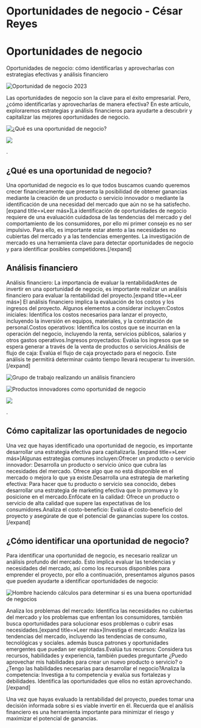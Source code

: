 # Oportunidades de negocio - César Reyes
# Oportunidades de negocio
Oportunidades de negocio: cómo identificarlas y aprovecharlas con estrategias efectivas y análisis financiero
![Oportunidad de negocio 2023](https://cesarreyesjaramillo.com/wp-content/uploads/2023/04/Oportunidad-de-negocio-2023.jpg)
Las oportunidades de negocio son la clave para el éxito empresarial. Pero, ¿cómo identificarlas y aprovecharlas de manera efectiva? En este artículo, exploraremos estrategias y análisis financieros para ayudarte a descubrir y capitalizar las mejores oportunidades de negocio.
![¿Qué es una oportunidad de negocio?](https://cesarreyesjaramillo.com/wp-content/uploads/2023/04/Sin-titulo-560-×-856-px.jpg)
![](https://cesarreyesjaramillo.com/wp-content/uploads/2023/01/frame-about-nikicivi-3.png)
.
## ¿Qué es una oportunidad de negocio?
Una oportunidad de negocio es lo que todos buscamos cuando queremos crecer financieramente que presenta la posibilidad de obtener ganancias mediante la creación de un producto o servicio innovador o mediante la identificación de una necesidad del mercado que aún no se ha satisfecho.[expand title=»Leer más»]La identificación de oportunidades de negocio requiere de una evaluación cuidadosa de las tendencias del mercado y del comportamiento de los consumidores, por ello mi primer consejo es no ser impulsivo. Para ello, es importante estar atento a las necesidades no cubiertas del mercado y a las tendencias emergentes. La investigación de mercado es una herramienta clave para detectar oportunidades de negocio y para identificar posibles competidores.[/expand]
## Análisis financiero
Análisis financiero: La importancia de evaluar la rentabilidadAntes de invertir en una oportunidad de negocio, es importante realizar un análisis financiero para evaluar la rentabilidad del proyecto.[expand title=»Leer más»] El análisis financiero implica la evaluación de los costos y los ingresos del proyecto. Algunos elementos a considerar incluyen:Costos iniciales: Identifica los costos necesarios para lanzar el proyecto, incluyendo la inversión en equipos, materiales, y la contratación de personal.Costos operativos: Identifica los costos que se incurran en la operación del negocio, incluyendo la renta, servicios públicos, salarios y otros gastos operativos.Ingresos proyectados: Evalúa los ingresos que se espera generar a través de la venta de productos o servicios.Análisis de flujo de caja: Evalúa el flujo de caja proyectado para el negocio. Este análisis te permitirá determinar cuánto tiempo llevará recuperar tu inversión.[/expand]
![Grupo de trabajo realizando un análisis financiero](https://cesarreyesjaramillo.com/wp-content/uploads/2023/04/Analisis-financiero.jpg)
![Productos innovadores como oportunidad de negocio](https://cesarreyesjaramillo.com/wp-content/uploads/2023/04/Productos-Innovadores.jpg)
![](https://cesarreyesjaramillo.com/wp-content/uploads/2023/01/frame-about-nikicivi-3.png)
.
## Cómo capitalizar las oportunidades de negocio
Una vez que hayas identificado una oportunidad de negocio, es importante desarrollar una estrategia efectiva para capitalizarla. [expand title=»Leer más»]Algunas estrategias comunes incluyen:Ofrecer un producto o servicio innovador: Desarrolla un producto o servicio único que cubra las necesidades del mercado. Ofrece algo que no está disponible en el mercado o mejora lo que ya existe.Desarrolla una estrategia de marketing efectiva: Para hacer que tu producto o servicio sea conocido, debes desarrollar una estrategia de marketing efectiva que lo promueva y lo posicione en el mercado.Enfócate en la calidad: Ofrece un producto o servicio de alta calidad que supere las expectativas de los consumidores.Analiza el costo-beneficio: Evalúa el costo-beneficio del proyecto y asegúrate de que el potencial de ganancias supere los costos.[/expand]
## ¿Cómo identificar una oportunidad de negocio?
Para identificar una oportunidad de negocio, es necesario realizar un análisis profundo del mercado. Esto implica evaluar las tendencias y necesidades del mercado, así como los recursos disponibles para emprender el proyecto, por ello a continuación, presentamos algunos pasos que pueden ayudarte a identificar oportunidades de negocio:
![Hombre haciendo cálculos para determinar si es una buena oportunidad de negocios](https://cesarreyesjaramillo.com/wp-content/uploads/2023/04/Sin-titulo-560-×-856-px-1.jpg)
Analiza los problemas del mercado: Identifica las necesidades no cubiertas del mercado y los problemas que enfrentan los consumidores, también busca oportunidades para solucionar esos problemas o cubrir esas necesidades.[expand title=»Leer más»]Investiga el mercado: Analiza las tendencias del mercado, incluyendo las tendencias de consumo, tecnológicas y sociales. además busca patrones y oportunidades emergentes que puedan ser explotadas.Evalúa tus recursos: Considera tus recursos, habilidades y experiencia, también puedes preguntarte ¿Puedo aprovechar mis habilidades para crear un nuevo producto o servicio? o ¿Tengo las habilidades necesarias para desarrollar el negocio?Analiza la competencia: Investiga a tu competencia y evalúa sus fortalezas y debilidades. Identifica las oportunidades que ellos no están aprovechando.[/expand]
Una vez que hayas evaluado la rentabilidad del proyecto, puedes tomar una decisión informada sobre si es viable invertir en él. Recuerda que el análisis financiero es una herramienta importante para minimizar el riesgo y maximizar el potencial de ganancias.